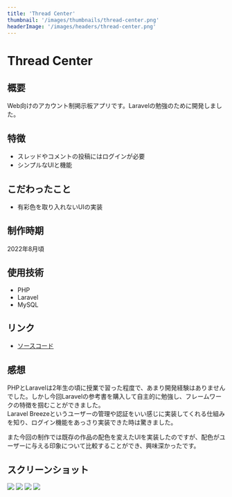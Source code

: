 ```yaml
---
title: 'Thread Center'
thumbnail: '/images/thumbnails/thread-center.png'
headerImage: '/images/headers/thread-center.png'
---
```


# Thread Center

## 概要
Web向けのアカウント制掲示板アプリです。Laravelの勉強のために開発しました。

## 特徴
- スレッドやコメントの投稿にはログインが必要
- シンプルなUIと機能

## こだわったこと
- 有彩色を取り入れないUIの実装

## 制作時期
2022年8月頃

## 使用技術
- PHP
- Laravel
- MySQL

## リンク
- [ソースコード](https://github.com/Yu357/ThreadCenter)

## 感想
PHPとLaravelは2年生の頃に授業で習った程度で、あまり開発経験はありませんでした。しかし今回Laravelの参考書を購入して自主的に勉強し、フレームワークの特徴を掴むことができました。  
Laravel Breezeというユーザーの管理や認証をいい感じに実装してくれる仕組みを知り、ログイン機能をあっさり実装できた時は驚きました。

また今回の制作では既存の作品の配色を変えたUIを実装したのですが、配色がユーザーに与える印象について比較することができ、興味深かったです。

## スクリーンショット
![](https://user-images.githubusercontent.com/65577595/187865402-3f5f6e33-d3e2-42f3-ab02-75304704a3ba.png)
![](https://user-images.githubusercontent.com/65577595/187865459-e2819e61-25bf-4eff-9f7b-51f19f7312b8.png)
![](https://user-images.githubusercontent.com/65577595/187865477-f21fab9c-a17f-4dd2-a1de-1ce414c1d7d0.png)
![](https://user-images.githubusercontent.com/65577595/187865503-ebefbee3-0ede-4c3a-8d3d-3ec87b1af6b8.png)